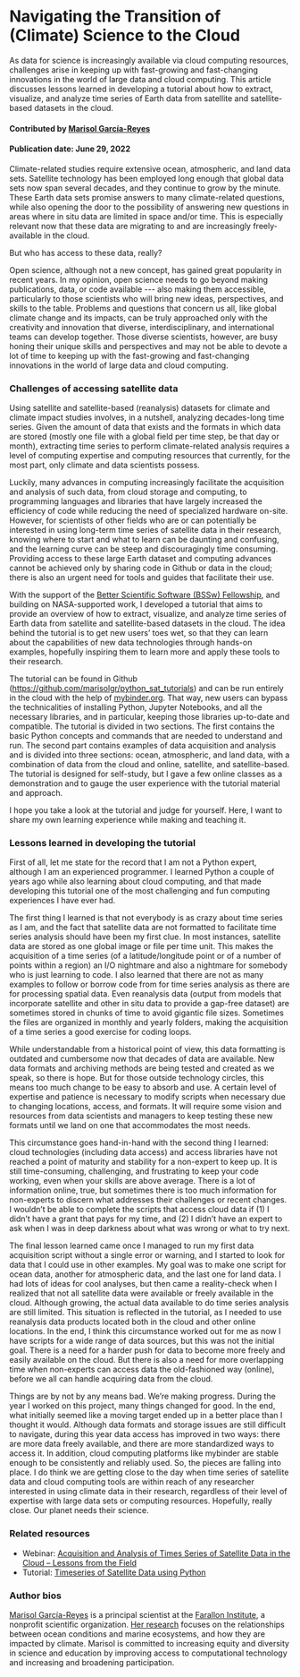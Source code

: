 # Navigating the Transition of (Climate) Science to the Cloud

As data for science is increasingly available via cloud computing resources, challenges arise in keeping up with
fast-growing and fast-changing innovations in the world of large data and cloud computing.
This article discusses lessons learned in developing a tutorial about how to extract, visualize, and analyze time series of Earth data from satellite and satellite-based datasets in the cloud.

#### Contributed by [Marisol García-Reyes](https://github.com/marisolgr)

#### Publication date: June 29, 2022

Climate-related studies require extensive ocean, atmospheric, and land data sets. Satellite technology has been employed long enough that global data sets now span several decades, and they continue to grow by the minute. These Earth data sets promise answers to many climate-related questions, while also opening the door to the possibility of answering new questions in areas where in situ data are limited in space and/or time. This is especially relevant now that these data are migrating to and are increasingly freely-available in the cloud.

But who has access to these data, really?

Open science, although not a new concept, has gained great popularity in recent years. In my opinion, open science needs to go beyond making publications, data, or code available --- also making them accessible, particularly to those scientists who will bring new ideas, perspectives, and skills to the table. Problems and questions that concern us all, like global climate change and its impacts, can be truly approached only with the creativity and innovation that diverse, interdisciplinary, and international teams can develop together. Those diverse scientists, however, are busy honing their unique skills and perspectives and may not be able to devote a lot of time to keeping up with the fast-growing and fast-changing innovations in the world of large data and cloud computing.

### Challenges of accessing satellite data

Using satellite and satellite-based (reanalysis) datasets for climate and climate impact studies involves, in a nutshell, analyzing decades-long time series. Given the amount of data that exists and the formats in which data are stored (mostly one file with a global field per time step, be that day or month), extracting time series to perform climate-related analysis requires a level of computing expertise and computing resources that currently, for the most part, only climate and data scientists possess.

Luckily, many advances in computing increasingly facilitate the acquisition and analysis of such data, from cloud storage and computing, to programming languages and libraries that have largely increased the efficiency of code while reducing the need of specialized hardware on-site. However, for scientists of other fields who are or can potentially be interested in using long-term time series of satellite data in their research, knowing where to start and what to learn can be daunting and confusing, and the learning curve can be steep and discouragingly time consuming. Providing access to these large Earth dataset and computing advances cannot be achieved only by sharing code in Github or data in the cloud; there is also an urgent need for tools and guides that facilitate their use.

With the support of the [Better Scientific Software (BSSw) Fellowship](https://bssw.io/fellowship), and building on NASA-supported work, I developed a tutorial that aims to provide an overview of how to extract, visualize, and analyze time series of Earth data from satellite and satellite-based datasets in the cloud. The idea behind the tutorial is to get new users’ toes wet, so that they can learn about the capabilities of new data technologies through hands-on examples, hopefully inspiring them to learn more and apply these tools to their research.

The tutorial can be found in Github (<https://github.com/marisolgr/python_sat_tutorials>) and can be run entirely in the cloud with the help of [mybinder.org](https://mybinder.org). That way, new users can bypass the technicalities of installing Python, Jupyter Notebooks, and all the necessary libraries, and in particular, keeping those libraries up-to-date and compatible. The tutorial is divided in two sections. The first contains the basic Python concepts and commands that are needed to understand and run. The second part contains examples of data acquisition and analysis and is divided into three sections: ocean, atmospheric, and land data, with a combination of data from the cloud and online, satellite, and satellite-based. The tutorial is designed for self-study, but I gave a few online classes as a demonstration and to gauge the user experience with the tutorial material and approach.

I hope you take a look at the tutorial and judge for yourself. Here, I want to share my own learning experience while making and teaching it.

### Lessons learned in developing the tutorial

First of all, let me state for the record that I am not a Python expert, although I am an experienced programmer. I learned Python a couple of years ago while also learning about cloud computing, and that made developing this tutorial one of the most challenging and fun computing experiences I have ever had.

The first thing I learned is that not everybody is as crazy about time series as I am, and the fact that satellite data are not formatted to facilitate time series analysis should have been my first clue. In most instances, satellite data are stored as one global image or file per time unit. This makes the acquisition of a time series (of a latitude/longitude point or of a number of points within a region) an I/O nightmare and also a nightmare for somebody who is just learning to code. I also learned that there are not as many examples to follow or borrow code from for time series analysis as there are for processing spatial data. Even reanalysis data (output from models that incorporate satellite and other in situ data to provide a gap-free dataset) are sometimes stored in chunks of time to avoid gigantic file sizes.  Sometimes the files are organized in monthly and yearly folders, making the acquisition of a time series a good exercise for coding loops.

While understandable from a historical point of view, this data formatting is outdated and cumbersome now that decades of data are available. New data formats and archiving methods are being tested and created as we speak, so there is hope. But for those outside technology circles, this means too much change to be easy to absorb and use. A certain level of expertise and patience is necessary to modify scripts when necessary due to changing locations, access, and formats. It will require some vision and resources from data scientists and managers to keep testing these new formats until we land on one that accommodates the most needs.

This circumstance goes hand-in-hand with the second thing I learned: cloud technologies (including data access) and access libraries have not reached a point of maturity and stability for a non-expert to keep up. It is still time-consuming, challenging, and frustrating to keep your code working, even when your skills are above average. There is a lot of information online, true, but sometimes there is too much information for non-experts to discern what addresses their challenges or recent changes. I wouldn’t be able to complete the scripts that access cloud data if (1) I didn’t have a grant that pays for my time, and (2) I didn’t have an expert to ask when I was in deep darkness about what was wrong or what to try next.

The final lesson learned came once I managed to run my first data acquisition script without a single error or warning, and I started to look for data that I could use in other examples. My goal was to make one script for ocean data, another for atmospheric data, and the last one for land data. I had lots of ideas for cool analyses, but then came a reality-check when I realized that not all satellite data were available or freely available in the cloud. Although growing, the actual data available to do time series analysis are still limited. This situation is reflected in the tutorial, as I needed to use reanalysis data products located both in the cloud and other online locations. In the end, I think this circumstance worked out for me as now I have scripts for a wide range of data sources, but this was not the initial goal. There is a need for a harder push for data to become more freely and easily available on the cloud. But there is also a need for more overlapping time when non-experts can access data the old-fashioned way (online), before we all can handle acquiring data from the cloud.

Things are by not by any means bad. We’re making progress. During the year I worked on this project, many things changed for good. In the end, what initially seemed like a moving target ended up in a better place than I thought it would. Although data formats and storage issues are still difficult to navigate, during this year data access has improved in two ways: there are more data freely available, and there are more standardized ways to access it. In addition, cloud computing platforms like mybinder are stable enough to be consistently and reliably used. So, the pieces are falling into place. I do think we are getting close to the day when time series of satellite data and cloud computing tools are within reach of any researcher interested in using climate data in their research, regardless of their level of expertise with large data sets or computing resources. Hopefully, really close. Our planet needs their science.

### Related resources
* Webinar: [Acquisition and Analysis of Times Series of Satellite Data in the Cloud – Lessons from the Field](https://ideas-productivity.org/resources/series/hpc-best-practices-webinars/#webinar063)
* Tutorial: [Timeseries of Satellite Data using Python](https://github.com/marisolgr/python_sat_tutorials)

### Author bios

[Marisol García-Reyes](https://github.com/marisolgr) is a principal scientist at the [Farallon Institute](http://www.faralloninstitute.org/), a nonprofit scientific organization. [Her research](http://www.faralloninstitute.org/marisol) focuses on the relationships between ocean conditions and marine ecosystems, and how they are impacted by climate. Marisol is committed to increasing equity and diversity in science and education by improving access to computational technology and increasing and broadening participation.

<!---
Publish: yes
Track: deep dive
Pinned: no
Topics: big data, cloud computing, online learning
--->
